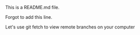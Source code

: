 This is a README.md file.

Forgot to add this line.


Let's use git fetch to view remote branches on your computer
